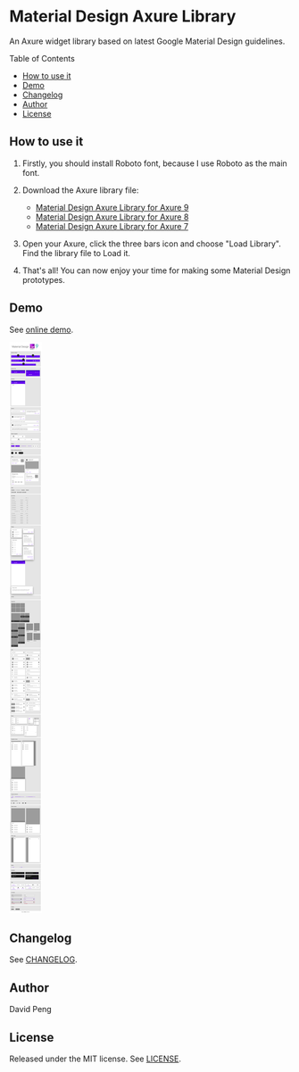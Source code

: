 # Material Design Axure Library <!-- omit in toc -->

An Axure widget library based on latest Google Material Design guidelines.

Table of Contents

- [How to use it](#how-to-use-it)
- [Demo](#demo)
- [Changelog](#changelog)
- [Author](#author)
- [License](#license)

## How to use it

1. Firstly, you should install Roboto font, because I use Roboto as the main font.
2. Download the Axure library file:

    - [Material Design Axure Library for Axure 9](https://github.com/duzyn/material-axure-library/raw/master/Material%20Design%20v9.rplib)
    - [Material Design Axure Library for Axure 8](https://github.com/duzyn/material-axure-library/raw/master/Material%20Design%20v8.rplib)
    - [Material Design Axure Library for Axure 7](https://github.com/duzyn/material-axure-library/raw/master/Material%20Design%20v7.rplib)

3. Open your Axure, click the three bars icon and choose "Load Library". Find the library file to Load it.
4. That's all! You can now enjoy your time for making some Material Design prototypes.

## Demo

See [online demo](https://www.pengdaiwu.com/material-design-v9/v9.html).

![Demo](./v9_demo.png)

## Changelog

See [CHANGELOG](CHANGELOG.md).

## Author

David Peng

## License

Released under the MIT license. See [LICENSE](LICENSE).